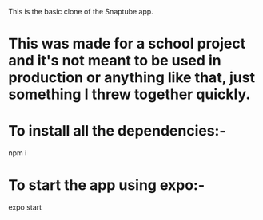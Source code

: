 This is the basic clone of the Snaptube app.

# This was made for a school project and it's not meant to be used in production or anything like that, just something I threw together quickly.

# To install all the dependencies:-
npm i

# To start the app using expo:-
expo start

